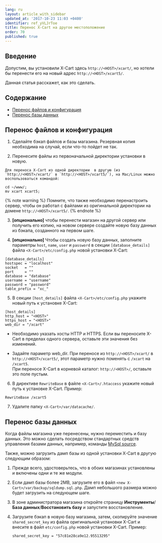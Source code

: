 ```yaml
---
lang: ru
layout: article_with_sidebar
updated_at: '2017-10-23 11:03 +0400'
identifier: ref_yVLJrToe
title: Перенос X-Cart на другое местоположение
order: 70
published: true
---
```

## Введение

Допустим, вы установили X-Cart здесь `http://<HOST>/xcart/`, но хотели бы перенести его на новый адрес `http://<HOST>/xcart5/`.  

Данная статья расскажет, как это сделать.

## Содержание

*   [Перенос файлов и конфигурация](#section-2)
*   [Перенос базы данных](#section-3)

## Перенос файлов и конфигурация

  1. Сделайте бэкап файлов и базы магазина. Резервная копия необходима на случай, если что-то пойдет не так. 

  2. Перенесите файлы из первоначальной директории установки в новую.

    Для переноса X-Cart из одной директории  в другую (из `http://<HOST>/xcart/` в `http://<HOST>/xcart5/`), на Mac/Linux можно воспользоваться командой:

  ```
  cd ~/www/;
  mv xcart xcart5;
  ```

  {% note warning %}
  Помните, что также необходимо перенастроить сервер, чтобы он работал с файлами из оригинальной директории на домене `http://<HOST>/xcart5/`.
  {% endnote %}
   
  3. **[опционально]** чтобы перенести магазин на другой сервер или получить его копию, на новом сервере создайте новую базу данных из бэкапа, созданного на первом шаге. 

  4. **[опционально]** Чтобы создать новую базу данных, заполните параметры `host`, `name`, `user` и `password` в секции `[database_details]` файла `<X-Cart>/etc/config.php` новой установки X-Cart:

  ```
  [database_details]
  hostspec = "localhost"
  socket   = ""
  port     = ""
  database = "database"
  username = "username"
  password = "password"
  table_prefix = "xc_"
  ```
    
  5. В секции `[host_details]` файла `<X-Cart>/etc/config.php` укажите новый путь к установке X-Cart:  
 
  ```
  [host_details]
  http_host = "<HOST>"
  https_host = "<HOST>"
  web_dir = "/xcart"
  ```

  -	Необходимо указать хосты HTTP и HTTPS. Если вы переносите X-Cart в пределах одного сервера, оставьте эти значения без изменений.     

  -	Задайте параметр web_dir. При переносе из `http://<HOST>/xcart/` в `http://<HOST>/xcart5/`, этот параметр нужно поменять с `/xcart` на `/xcart5`.     
  При переносе X-Cart в корневой каталог: `http://<HOST>/`, оставьте это поле пустым.  
  
  
  6. В директиве `RewriteBase` в файле `<X-Cart>/.htaccess` укажите новый путь к установке X-Cart. Пример:
   
  ```
  RewriteBase /xcart5
  ```
  
  7. Удалите папку `<X-Cart>/var/datacache/`. 
 
## Перенос базы данных
 
 Когда файлы магазина уже перенесены, нужно переместить и базу данных. Это можно сделать посредством стандартных средств управления базами данных, например, команды [MySql source](https://dev.mysql.com/doc/mysql-backup-excerpt/5.7/en/reloading-sql-format-dumps.html). 
 
 Также, можно загрузить дамп базы из одной установки X-Cart в другую следующим образом:
 
 1. Прежде всего, удостоверьтесь, что в обоих магазинах установлены и включены одни и те же модули.
 
 2. Если дамп базы более 2MB, загрузите его в файл `<new X-Cart>/var/backup/sqldump.sql.php`. Дамп небольшого размера можно будет загрузить на следующем шаге. 
 
 3. В зоне администратора магазина откройте страницу **Инструменты**/**База данных**/**Восстановить базу** и запустите восстановление. 
 
 4. Загрузите бэкап в новую базу магазина, затем, скопируйте значение `shared_secret_key` из файла оригинальной установки X-Cart и внесите в файл `etc/config.php` новой установки X-Cart. Пример:
 
    ```
    shared_secret_key = "57c81e28ca9e12.95513295"
    ```

